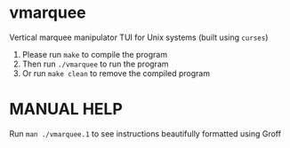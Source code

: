 # vmarquee
Vertical marquee manipulator TUI for Unix systems (built using `curses`)

1. Please run `make` to compile the program
2. Then run `./vmarquee` to run the program
3. Or run `make clean` to remove the compiled program

# MANUAL HELP
Run `man ./vmarquee.1` to see instructions beautifully formatted using Groff
